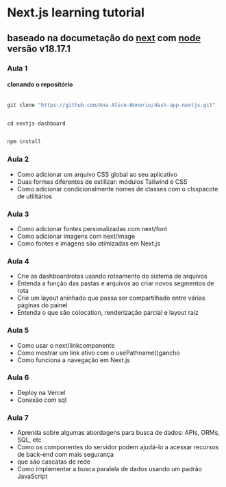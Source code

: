 # Next.js learning tutorial

## baseado na documetação do [next](https://nextjs.org) com [node](https://nodejs.org/en) versão v18.17.1

### Aula 1

#### clonando o repositório

```js

git clone "https://github.com/Ana-Alice-Honorio/dash-app-nextjs.git"

```

```js

cd nextjs-dashboard

```

```js

npm install

```

### Aula 2

- Como adicionar um arquivo CSS global ao seu aplicativo
- Duas formas diferentes de estilizar: módulos Tailwind e CSS
- Como adicionar condicionalmente nomes de classes com o clsxpacote de utilitários

### Aula 3

- Como adicionar fontes personalizadas com next/font
- Como adicionar imagens com next/image
- Como fontes e imagens são otimizadas em Next.js

### Aula 4

- Crie as dashboardrotas usando roteamento do sistema de arquivos
- Entenda a função das pastas e arquivos ao criar novos segmentos de rota
- Crie um layout aninhado que possa ser compartilhado entre várias páginas do painel
- Entenda o que são colocation, renderização parcial e layout raiz

### Aula 5

- Como usar o next/linkcomponente
- Como mostrar um link ativo com o usePathname()gancho
- Como funciona a navegação em Next.js

### Aula 6

- Deploy na Vercel
- Conexão com sql

### Aula 7

- Aprenda sobre algumas abordagens para busca de dados: APIs, ORMs, SQL, etc
- Como os componentes do servidor podem ajudá-lo a acessar recursos de back-end com mais segurança
- que são cascatas de rede
- Como implementar a busca paralela de dados usando um padrão JavaScript

